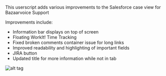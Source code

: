 This userscript adds various improvements to the Salesforce case view for Bazaarvoice Support

Improvements include:

* Information bar displays on top of screen
* Floating WorkIt! Time Tracking
* Fixed broken comments container issue for long links
* Improved readability and highlighting of important fields
* JIRA button
* Updated title for more information while not in tab
  
![alt tag](https://raw.github.com/pwillia7/salesforce_case_helper/master/screenshot.png)
